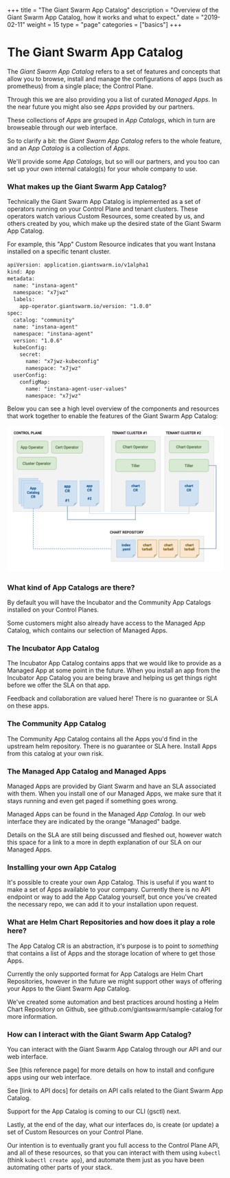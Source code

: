 +++
title = "The Giant Swarm App Catalog"
description = "Overview of the Giant Swarm App Catalog, how it works and what to expect."
date = "2019-02-11"
weight = 15
type = "page"
categories = ["basics"]
+++

# The Giant Swarm App Catalog

The _Giant Swarm App Catalog_ refers to a set of features and concepts that allow
you to browse, install and manage the configurations of apps (such as prometheus)
from a single place; the Control Plane.

Through this we are also providing you a list of curated _Managed Apps_.
In the near future you might also see _Apps_ provided by our partners.

These collections of _Apps_ are grouped in _App Catalogs_, which in turn are
browseable through our web interface.

So to clarify a bit: the _Giant Swarm App Catalog_ refers to the whole feature,
and an _App Catalog_ is a collection of _Apps_.

We'll provide some _App Catalogs_, but so will our partners, and you too can set
up your own internal catalog(s) for your whole company to use.

### What makes up the Giant Swarm App Catalog?

Technically the Giant Swarm App Catalog is implemented as a set of operators
running on your Control Plane and tenant clusters. These operators watch various
Custom Resources, some created by us, and others created by you, which make up
the desired state of the Giant Swarm App Catalog.

For example, this "App" Custom Resource indicates that you want Instana installed
on a specific tenant cluster.

```
apiVersion: application.giantswarm.io/v1alpha1
kind: App
metadata:
  name: "instana-agent"
  namespace: "x7jwz"
  labels:
    app-operator.giantswarm.io/version: "1.0.0"
spec:
  catalog: "community"
  name: "instana-agent"
  namespace: "instana-agent"
  version: "1.0.6"
  kubeConfig:
    secret:
      name: "x7jwz-kubeconfig"
      namespace: "x7jwz"
  userConfig:
    configMap:
      name: "instana-agent-user-values"
      namespace: "x7jwz"
```

Below you can see a high level overview of the components and resources that work
together to enable the features of the Giant Swarm App Catalog:

![app-catalog-overview](app-catalog-overview.png)


### What kind of App Catalogs are there?

By default you will have the Incubator and the Community App Catalogs installed
on your Control Planes.

Some customers might also already have access to the Managed App Catalog, which
contains our selection of Managed Apps.

### The Incubator App Catalog

The Incubator App Catalog contains apps that we would like to provide as a
Managed App at some point in the future. When you install an app from the
Incubator App Catalog you are being brave and helping us get things right before
we offer the SLA on that app.

Feedback and collaboration are valued here! There is no guarantee or SLA on these
apps.

### The Community App Catalog

The Community App Catalog contains all the Apps you'd find in the upstream
helm repository. There is no guarantee or SLA here. Install Apps from this
catalog at your own risk.

### The Managed App Catalog and Managed Apps

Managed Apps are provided by Giant Swarm and have an SLA associated with
them. When you install one of our Managed Apps, we make sure that it stays
running and even get paged if something goes wrong.

Managed Apps can be found in the Managed _App Catalog_. In our web interface
they are indicated by the orange "Managed" badge.

Details on the SLA are still being discussed and fleshed out, however watch this
space for a link to a more in depth explanation of our SLA on our Managed Apps.

### Installing your own App Catalog

It's possible to create your own App Catalog. This is useful if you want to make
a set of Apps available to your company. Currently there is no API endpoint
or way to add the App Catalog yourself, but once you've created the necessary
repo, we can add it to your installation upon request.

### What are Helm Chart Repositories and how does it play a role here?

The App Catalog CR is an abstraction, it's purpose is to point to _something_
that contains a list of Apps and the storage location of where to get those Apps.

Currently the only supported format for App Catalogs are Helm Chart Repositories,
however in the future we might support other ways of offering your Apps to the
Giant Swarm App Catalog.

We've created some automation and best practices around hosting a
Helm Chart Repository on Github, see github.com/giantswarm/sample-catalog
for more information.

### How can I interact with the Giant Swarm App Catalog?

You can interact with the Giant Swarm App Catalog through our API and
our web interface.

See [this reference page] for more details on how to install and configure apps
using our web interface.

See [link to API docs] for details on API calls related to the Giant Swarm App
Catalog.

Support for the App Catalog is coming to our CLI (gsctl) next.

Lastly, at the end of the day, what our interfaces do, is create (or update)
a set of Custom Resources on your Control Plane.

Our intention is to eventually grant you full access to the Control Plane
API, and all of these resources, so that you can interact with them using
`kubectl` (think `kubectl create app`), and automate them just as you have been
automating other parts of your stack.


